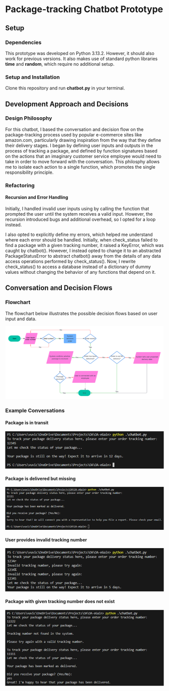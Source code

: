 # Package-tracking Chatbot Prototype
## Setup
### Dependencies
This prototype was developed on Python 3.13.2. However, it should also work for previous versions. It also makes use of standard python libraries **time** and **random**, which require no additional setup.
### Setup and Installation
Clone this repository and run **chatbot.py** in your terminal. 
## Development Approach and Decisions
### Design Philosophy
For this chatbot, I based the conversation and decision flow on the package-tracking process used by popular e-commerce sites like amazon.com, particularly drawing inspiration from the way that they define their delivery stages. I began by defining user inputs and outputs in the process of tracking a package, and defined by function signatures based on the actions that an imaginary customer service employee would need to take in order to move forward with the conversation. This philosphy allows me to isolate each action to a single function, which promotes the single responsibility principle. 

### Refactoring 
#### Recursion and Error Handling 
Initially, I handled invalid user inputs using by calling the function that prompted the user until the system receives a valid input. However, the recursion introduced bugs and additional overhead, so I opted for a loop instead.

I also opted to explicitly define my errors, which helped me understand where each error should be handled. Initially, when check_status failed to find a package with a given tracking number, it raised a KeyError, which was caught by chatbot(). However, I instead opted to change it to an abstracted PackageStatusError to abstract chatbot() away from the details of any data access operations performed by check_status(). Now, I rewrite check_status() to access a database instead of a dictionary of dummy values without changing the behavior of any functions that depend on it.
## Conversation and Decision Flows
### Flowchart
The flowchart below illustrates the possible decision flows based on user input and data.

![flowchart](images/flowchart.png)

### Example Conversations
#### Package is in transit
![in-transit demo](images/in_transit.png)
#### Package is delivered but missing
![missing package demo](images/missing_package.png)
#### User provides invalid tracking number
![invalid input demo](images/invalid_number.png)
#### Package with given tracking number does not exist
![404 demo](images/404.png)
